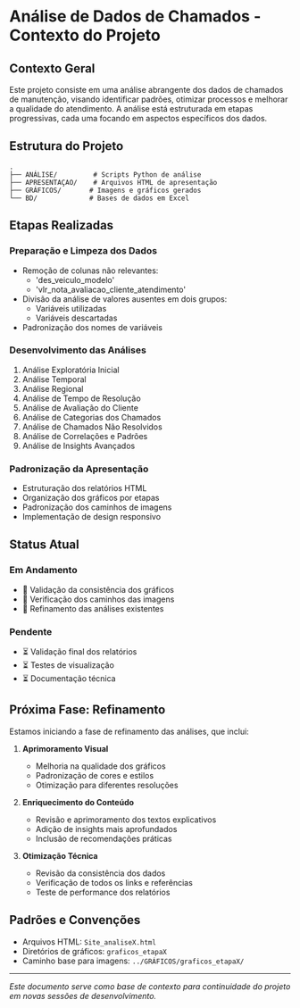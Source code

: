 # Análise de Dados de Chamados - Contexto do Projeto

## Contexto Geral
Este projeto consiste em uma análise abrangente dos dados de chamados de manutenção, visando identificar padrões, otimizar processos e melhorar a qualidade do atendimento. A análise está estruturada em etapas progressivas, cada uma focando em aspectos específicos dos dados.

## Estrutura do Projeto
```
.
├── ANÁLISE/         # Scripts Python de análise
├── APRESENTAÇAO/    # Arquivos HTML de apresentação
├── GRÁFICOS/       # Imagens e gráficos gerados
└── BD/             # Bases de dados em Excel
```

## Etapas Realizadas

### Preparação e Limpeza dos Dados
- Remoção de colunas não relevantes:
  - 'des_veiculo_modelo'
  - 'vlr_nota_avaliacao_cliente_atendimento'
- Divisão da análise de valores ausentes em dois grupos:
  - Variáveis utilizadas
  - Variáveis descartadas
- Padronização dos nomes de variáveis

### Desenvolvimento das Análises
1. Análise Exploratória Inicial
2. Análise Temporal
3. Análise Regional
4. Análise de Tempo de Resolução
5. Análise de Avaliação do Cliente
6. Análise de Categorias dos Chamados
7. Análise de Chamados Não Resolvidos
8. Análise de Correlações e Padrões
9. Análise de Insights Avançados

### Padronização da Apresentação
- Estruturação dos relatórios HTML
- Organização dos gráficos por etapas
- Padronização dos caminhos de imagens
- Implementação de design responsivo

## Status Atual

### Em Andamento
- 🔄 Validação da consistência dos gráficos
- 🔄 Verificação dos caminhos das imagens
- 🔄 Refinamento das análises existentes

### Pendente
- ⏳ Validação final dos relatórios
- ⏳ Testes de visualização
- ⏳ Documentação técnica

## Próxima Fase: Refinamento

Estamos iniciando a fase de refinamento das análises, que inclui:

1. **Aprimoramento Visual**
   - Melhoria na qualidade dos gráficos
   - Padronização de cores e estilos
   - Otimização para diferentes resoluções

2. **Enriquecimento do Conteúdo**
   - Revisão e aprimoramento dos textos explicativos
   - Adição de insights mais aprofundados
   - Inclusão de recomendações práticas

3. **Otimização Técnica**
   - Revisão da consistência dos dados
   - Verificação de todos os links e referências
   - Teste de performance dos relatórios

## Padrões e Convenções
- Arquivos HTML: `Site_analiseX.html`
- Diretórios de gráficos: `graficos_etapaX`
- Caminho base para imagens: `../GRÁFICOS/graficos_etapaX/`

---
*Este documento serve como base de contexto para continuidade do projeto em novas sessões de desenvolvimento.* 